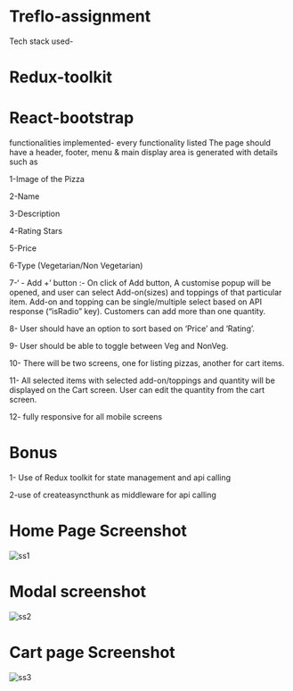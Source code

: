 # Treflo-assignment

Tech stack used-

# Redux-toolkit
# React-bootstrap

functionalities implemented-
every functionality listed
The page should have a header, footer, menu & main display area is generated with details such as


1-Image of the Pizza

2-Name



3-Description



4-Rating Stars



5-Price



6-Type (Vegetarian/Non Vegetarian)



7-‘ - Add +’ button :- On click of Add button, A customise popup will be opened, and user can select Add-on(sizes) and toppings of that particular item. Add-on and topping can be single/multiple select based on API response (“isRadio” key).
Customers can add more than one quantity.



8- User should have an option to sort based on ‘Price’ and ‘Rating’.



9- User should be able to toggle between Veg and NonVeg.



10- There will be two screens, one for listing pizzas, another for cart items.



11- All selected items with selected add-on/toppings and quantity will be displayed on the Cart screen. User can edit the quantity from the cart screen.


12- fully responsive for all mobile screens

# Bonus
1- Use of Redux toolkit for state management and api calling

2-use of createasyncthunk as middleware for api calling 


# Home Page Screenshot
![ss1](https://github.com/Kushagra-234/Treflo-assignment/assets/100445287/754e937e-19b1-47e2-b74f-9e05d38ea18f)




# Modal screenshot



![ss2](https://github.com/Kushagra-234/Treflo-assignment/assets/100445287/8d3541ab-a047-4143-aa2f-0de22403b3d7)





# Cart page Screenshot



![ss3](https://github.com/Kushagra-234/Treflo-assignment/assets/100445287/9002d575-bdf8-429f-a4ad-07c0a511bfb1)

